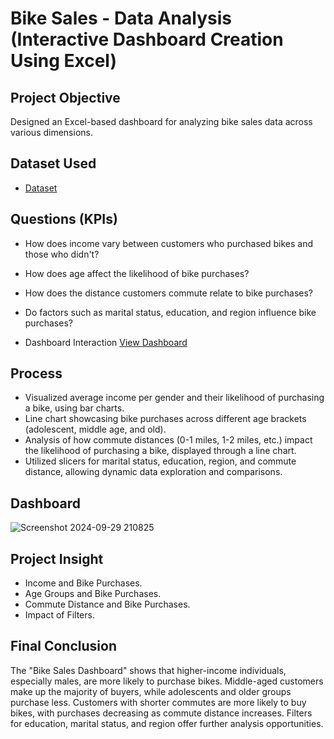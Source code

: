# Bike Sales - Data Analysis (Interactive Dashboard Creation Using Excel)
## Project Objective
Designed an Excel-based dashboard for analyzing bike sales data across various dimensions.

## Dataset Used
- <a href="https://github.com/Muhammad-Allaithi/Data-Analysis-Dashboard/blob/9bfac560d2bd9335e48f34978b70b066f6f20471/Full%20Project%20in%20Excel.xlsx">Dataset</a>

## Questions (KPIs)
- How does income vary between customers who purchased bikes and those who didn't?
- How does age affect the likelihood of bike purchases?
- How does the distance customers commute relate to bike purchases?
- Do factors such as marital status, education, and region influence bike purchases?

- Dashboard Interaction <a href="https://github.com/Muhammad-Allaithi/Data-Analysis-Dashboard-Excel/blob/main/Screenshot%202024-09-29%20210825.png">View Dashboard</a>

## Process
- Visualized average income per gender and their likelihood of purchasing a bike, using bar charts.
- Line chart showcasing bike purchases across different age brackets (adolescent, middle age, and old).
- Analysis of how commute distances (0-1 miles, 1-2 miles, etc.) impact the likelihood of purchasing a bike, displayed through a line chart.
- Utilized slicers for marital status, education, region, and commute distance, allowing dynamic data exploration and comparisons.

## Dashboard
![Screenshot 2024-09-29 210825](https://github.com/Muhammad-Allaithi/Data-Analysis-Dashboard/blob/main/Screenshot%202024-09-29%20210825.png)

## Project Insight
- Income and Bike Purchases.
- Age Groups and Bike Purchases.
- Commute Distance and Bike Purchases.
- Impact of Filters.

## Final Conclusion
The "Bike Sales Dashboard" shows that higher-income individuals, especially males, are more likely to purchase bikes. Middle-aged customers make up the majority of buyers, while adolescents and older groups purchase less. Customers with shorter commutes are more likely to buy bikes, with purchases decreasing as commute distance increases. Filters for education, marital status, and region offer further analysis opportunities.
